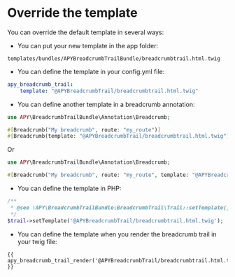 # Override the template
You can override the default template in several ways:

 - You can put your new template in the app folder:

`templates/bundles/APYBreadcrumbTrailBundle/breadcrumbtrail.html.twig`

 - You can define the template in your config.yml file:

```yaml
apy_breadcrumb_trail:
    template: "@APYBreadcrumbTrail/breadcrumbtrail.html.twig"
```

 - You can define another template in a breadcrumb annotation:

```php
use APY\BreadcrumbTrailBundle\Annotation\Breadcrumb;

#[Breadcrumb("My breadcrumb", route: "my_route")]
#[Breadcrumb(template: "@APYBreadcrumbTrail/breadcrumbtrail.html.twig")]
```

Or

```php
use APY\BreadcrumbTrailBundle\Annotation\Breadcrumb;

#[Breadcrumb("My breadcrumb", route: "my_route", template: "@APYBreadcrumbTrail/breadcrumbtrail.html.twig")]
```

 - You can define the template in PHP:

```php
/**
 * @see \APY\BreadcrumbTrailBundle\BreadcrumbTrail\Trail::setTemplate()
 */
$trail->setTemplate('@APYBreadcrumbTrail/breadcrumbtrail.html.twig');
```

 - You can define the template when you render the breadcrumb trail in your twig file:

```twig
{{ apy_breadcrumb_trail_render('@APYBreadcrumbTrail/breadcrumbtrail.html.twig') }}
```
